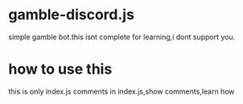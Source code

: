 # gamble-discord.js
simple gamble bot.this isnt complete
for learning,i dont support you.
# how to use this
this is only index.js
comments in index.js,show comments,learn how
